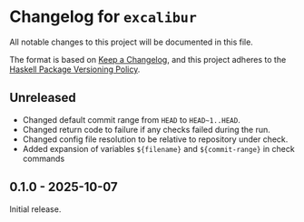 # Changelog for `excalibur`

All notable changes to this project will be documented in this file.

The format is based on [Keep a Changelog](https://keepachangelog.com/en/1.0.0/),
and this project adheres to the
[Haskell Package Versioning Policy](https://pvp.haskell.org/).

## Unreleased

- Changed default commit range from `HEAD` to `HEAD~1..HEAD`.
- Changed return code to failure if any checks failed during the run.
- Changed config file resolution to be relative to repository under check.
- Added expansion of variables `${filename}` and `${commit-range}` in check commands

## 0.1.0 - 2025-10-07

Initial release.
